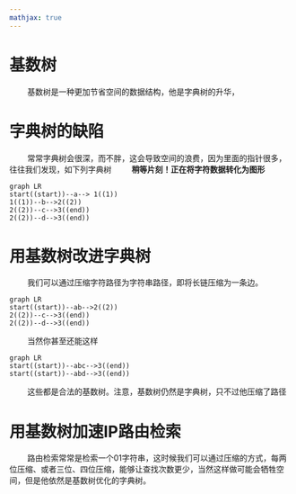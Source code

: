 ```yaml
---
mathjax: true
---
```


# 基数树
&emsp;&emsp; 基数树是一种更加节省空间的数据结构，他是字典树的升华，
# 字典树的缺陷
&emsp;&emsp; 常常字典树会很深，而不胖，这会导致空间的浪费，因为里面的指针很多，往往我们发现，如下列字典树
&emsp;&emsp; **稍等片刻！正在将字符数据转化为图形**
```mermaid
graph LR
start((start))--a--> 1((1))
1((1))--b-->2((2))
2((2))--c-->3((end))
2((2))--d-->3((end))
```
# 用基数树改进字典树
&emsp;&emsp; 我们可以通过压缩字符路径为字符串路径，即将长链压缩为一条边。
```mermaid
graph LR
start((start))--ab-->2((2))
2((2))--c-->3((end))
2((2))--d-->3((end))
```

&emsp;&emsp; 当然你甚至还能这样
```mermaid
graph LR
start((start))--abc-->3((end))
start((start))--abd-->3((end))
```

&emsp;&emsp; 这些都是合法的基数树。注意，基数树仍然是字典树，只不过他压缩了路径


# 用基数树加速IP路由检索
&emsp;&emsp; 路由检索常常是检索一个01字符串，这时候我们可以通过压缩的方式，每两位压缩、或者三位、四位压缩，能够让查找次数更少，当然这样做可能会牺牲空间，但是他依然是基数树优化的字典树。

